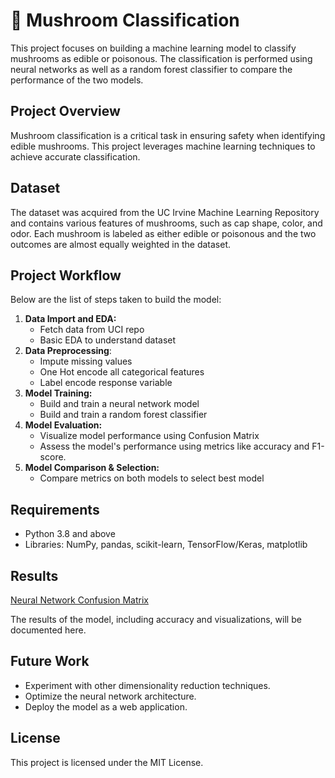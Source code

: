 # 🍄 Mushroom Classification

This project focuses on building a machine learning model to classify mushrooms as edible or poisonous. The classification is performed using neural networks as well as a random forest classifier to compare the performance of the two models.

## Project Overview

Mushroom classification is a critical task in ensuring safety when identifying edible mushrooms. This project leverages machine learning techniques to achieve accurate classification.

## Dataset

The dataset was acquired from the UC Irvine Machine Learning Repository and contains various features of mushrooms, such as cap shape, color, and odor. Each mushroom is labeled as either edible or poisonous and the two outcomes are almost equally weighted in the dataset.

## Project Workflow
Below are the list of steps taken to build the model: 
1. **Data Import and EDA:**
    - Fetch data from UCI repo 
    - Basic EDA to understand dataset 
2. **Data Preprocessing**:
    - Impute missing values 
    - One Hot encode all categorical features 
    - Label encode response variable 
3. **Model Training:**
    - Build and train a neural network model
    - Build and train a random forest classifier 
4. **Model Evaluation:**
    - Visualize model performance using Confusion Matrix 
    - Assess the model's performance using metrics like accuracy and F1-score.
5. **Model Comparison & Selection:**
    - Compare metrics on both models to select best model

## Requirements

- Python 3.8 and above
- Libraries: NumPy, pandas, scikit-learn, TensorFlow/Keras, matplotlib

## Results

[Neural Network Confusion Matrix](plots/NN_CMD.png)

The results of the model, including accuracy and visualizations, will be documented here.

## Future Work

- Experiment with other dimensionality reduction techniques.
- Optimize the neural network architecture.
- Deploy the model as a web application.

## License

This project is licensed under the MIT License.
